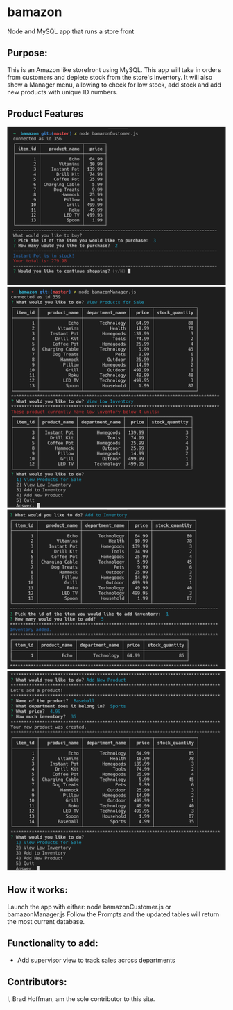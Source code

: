 # bamazon
Node and MySQL app that runs a store front

## Purpose:
This is an Amazon like storefront using MySQL. This app will take in orders from customers and deplete stock from the store's inventory.  It will also show a Manager menu, allowing to check for low stock, add stock and add new products with unique ID numbers.

## Product Features
![bamazon Screen Shot](./assets/images/SS1.png)
![bamazon Screen Shot](./assets/images/SS2.png)
![bamazon Screen Shot](./assets/images/SS3.png)
![bamazon Screen Shot](./assets/images/SS4.png)

## How it works:
Launch the app with either: node bamazonCustomer.js or bamazonManager.js
Follow the Prompts and the updated tables will return the most current database.

## Functionality to add:
* Add supervisor view to track sales across departments

## Contributors:
I, Brad Hoffman, am the sole contributor to this site.